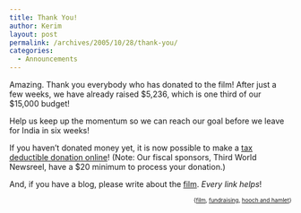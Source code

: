 ```yaml
---
title: Thank You!
author: Kerim
layout: post
permalink: /archives/2005/10/28/thank-you/
categories:
  - Announcements
---
```

Amazing. Thank you everybody who has donated to the film! After just a few weeks, we have already raised $5,236, which is one third of our $15,000 budget!

Help us keep up the momentum so we can reach our goal before we leave for India in six weeks!

If you haven&#8217;t donated money yet, it is now possible to make a <a href="http://www.justgive.org/giving/donate.jsp&#63;charityId=18937&designation=Hooch%20and%20Hamlet" onclick="_gaq.push(['_trackEvent', 'outbound-article', 'http://www.justgive.org/giving/donate.jsp&#063;charityId=18937&designation=Hooch%20and%20Hamlet', 'tax deductible donation online']);" >tax deductible donation online</a>! (Note: Our fiscal sponsors, Third World Newsreel, have a $20 minimum to process your donation.)

And, if you have a blog, please write about the <a href="http://hoochandhamlet.com" onclick="_gaq.push(['_trackEvent', 'outbound-article', 'http://hoochandhamlet.com', 'film']);" >film</a>. *Every link helps*!  
<!-- technorati tags start -->

<div style="text-align:right;">
  <span style="font-size:x-small;">{<a href="http://www.technorati.com/tag/film" onclick="_gaq.push(['_trackEvent', 'outbound-article', 'http://www.technorati.com/tag/film', 'film']);"  rel="tag">film</a>, <a href="http://www.technorati.com/tag/fundraising" onclick="_gaq.push(['_trackEvent', 'outbound-article', 'http://www.technorati.com/tag/fundraising', 'fundraising']);"  rel="tag">fundraising</a>, <a href="http://www.technorati.com/tag/hooch and hamlet" onclick="_gaq.push(['_trackEvent', 'outbound-article', 'http://www.technorati.com/tag/hooch and hamlet', 'hooch and hamlet']);"  rel="tag">hooch and hamlet</a>}</span>


<!-- technorati tags end -->

